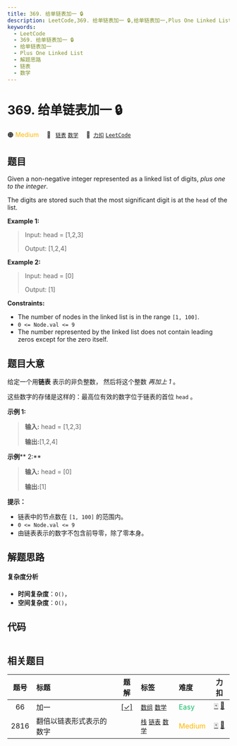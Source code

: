 ```yaml
---
title: 369. 给单链表加一 🔒
description: LeetCode,369. 给单链表加一 🔒,给单链表加一,Plus One Linked List,解题思路,链表,数学
keywords:
  - LeetCode
  - 369. 给单链表加一 🔒
  - 给单链表加一
  - Plus One Linked List
  - 解题思路
  - 链表
  - 数学
---
```


# 369. 给单链表加一 🔒

🟠 <font color=#ffb800>Medium</font>&emsp; 🔖&ensp; [`链表`](/tag/linked-list.md) [`数学`](/tag/math.md)&emsp; 🔗&ensp;[`力扣`](https://leetcode.cn/problems/plus-one-linked-list) [`LeetCode`](https://leetcode.com/problems/plus-one-linked-list)

## 题目

Given a non-negative integer represented as a linked list of digits, _plus one
to the integer_.

The digits are stored such that the most significant digit is at the `head` of
the list.



**Example 1:**

> Input: head = [1,2,3]
> 
> Output: [1,2,4]

**Example 2:**

> Input: head = [0]
> 
> Output: [1]

**Constraints:**

  * The number of nodes in the linked list is in the range `[1, 100]`.
  * `0 <= Node.val <= 9`
  * The number represented by the linked list does not contain leading zeros except for the zero itself. 


## 题目大意

给定一个用**链表** 表示的非负整数， 然后将这个整数 _再加上 1_ 。

这些数字的存储是这样的：最高位有效的数字位于链表的首位 `head` 。



**示例 1:**

> 
> 
> 
> 
> 
> **输入:** head = [1,2,3]
> 
> **输出:**[1,2,4]
> 
> 

**示例****  2:**

> 
> 
> 
> 
> 
> **输入:** head = [0]
> 
> **输出:**[1]
> 
> 



**提示：**

  * 链表中的节点数在 `[1, 100]` 的范围内。
  * `0 <= Node.val <= 9`
  * 由链表表示的数字不包含前导零，除了零本身。


## 解题思路

#### 复杂度分析

- **时间复杂度**：`O()`，
- **空间复杂度**：`O()`，

## 代码

```javascript

```

## 相关题目

<!-- prettier-ignore -->
| 题号 | 标题 | 题解 | 标签 | 难度 | 力扣 |
| :------: | :------ | :------: | :------ | :------ | :------: |
| 66 | 加一 | [[✓]](/problem/0066.md) |  [`数组`](/tag/array.md) [`数学`](/tag/math.md) | <font color=#15bd66>Easy</font> | [🀄️](https://leetcode.cn/problems/plus-one) [🔗](https://leetcode.com/problems/plus-one) |
| 2816 | 翻倍以链表形式表示的数字 |  |  [`栈`](/tag/stack.md) [`链表`](/tag/linked-list.md) [`数学`](/tag/math.md) | <font color=#ffb800>Medium</font> | [🀄️](https://leetcode.cn/problems/double-a-number-represented-as-a-linked-list) [🔗](https://leetcode.com/problems/double-a-number-represented-as-a-linked-list) |